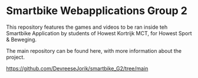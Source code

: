# Smartbike Webapplications Group 2

This repository features the games and videos to be ran inside teh Smartbike Application 
by students of Howest Kortrijk MCT, for Howest Sport & Beweging.

The main repository can be found here, with more information about the project.

https://github.com/DevreeseJorik/smartbike_G2/tree/main
